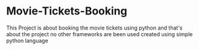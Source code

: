 # Movie-Tickets-Booking


This Project is about booking the movie tickets using python and that's about the project no other frameworks are been used created using simple python language
